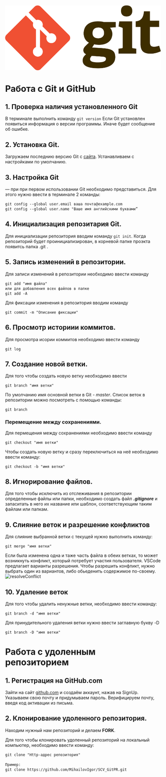 ![Logo](Git-Logo-2Color.png)
# Работа с Git и GitHub
## 1. Проверка наличия установленного Git
В терминале выполнить команду `git version`
Если Git установлен появиться информация о версии программы. Иначе будет сообщение об ошибке.
## 2. Установка Git. 
Загружаем последнию версию Git с [сайта](https://git-svm.com/downloads). Устанавливаем с настройками по умолчанию.
## 3. Настройка Git
— при при первом использовании Git необходимо представиться.
 Для этого нужно ввести в терминале 2 команды:
 ```
git config --global user.email ваша почта@example.com
git config --global user.name "Ваше имя английскими буквами”
 ```
## 4. Инициализация репозитария Git.
Для инициализации репозитория вводим команду `git init`. Когда репозиторий будет проинициализирован, в корневой папке проэкта появитсь папка .git .
## 5. Запись изменений в репозитории.
Для записи изменений в репозитории необходимо ввести команду
```
git add "имя файла"
или для добавления всех файлов в папке
git add -A
```
Для фиксации изменения в репозитория вводим команду 
```
git commit -m "Описание фиксации"
```
## 6. Просмотр историии коммитов.
Для просмотра исории коммитов необходимо ввести команду
```
git log
```
## 7. Создание новой ветки.
Для того чтобы создать новую ветку необходимо ввести 
```
git branch "имя ветки"
```
По умолчанию имя основной ветки в Git - *master*. 
Список веток в репозитории можно посмотреть с помощью команды:
```
git branch
```
### Перемещение между сохранениями.
Для пермещения между сохранениями необходимо ввести команду
```
git checkout "имя ветки"
```
Чтобы создать новую ветку и сразу переключиться на неё необходимо ввести команду:
```
git checkout -b "имя ветки"
``` 
## 8. Игнорирование файлов.
Для того чтобы исключить из отслеживания в репозитории определенные файлы или папки, необходимо создать файл ***.gitignore***  и запаситать в него их название или шаблон, соответствующим таким файлам или папкам.

## 9. Слияние веток и разрешение конфликтов
Для слияние выбранной ветки с текущей нужно выполнить команду:
```
git merge "имя ветки"
```
Если была изменена одна и таже часть файла в обеих ветках, то может возникнуть конфликт, который потребует участия пользователя. VSCode предлагает варианты разрешения. Чтобы разрешить конфликт, нужно выбрать один из вариантов, либо обьеденить содержимое по-своему.
  ![resolveConflict](conflicts.jpg)

## 10. Удаление веток
Для того чтобы удалить ненужные ветки, необходимо ввести команду:
```
git branch -d "имя ветки" 
```
Для принудительного удаления ветки нужно ввести заглавную букву -D 
```
git branch -D "имя ветки"
```

# Работа с удоленным репозиторием
## 1. Регистрация на GitHub.com
Зайти на сайт [github.com](https://github.com/) и создаём аккаунт, нажав на SignUp. Указываем свою почту и придумываем пароль. Верифицируем почту, введя код активации из письма.

## 2. Клонирование удоленного репозитория.
Находим нужный нам репозиторий и делаем **FORK**.

Для того чтобы клонировать удоленный репозиторий на локальный компьютер, необходимо ввести команду:
```
git clone "Http-адрес репозитория" 

Пример:
git clone https://github.com/MihailovIgor/SCV_GitPR.git

```
